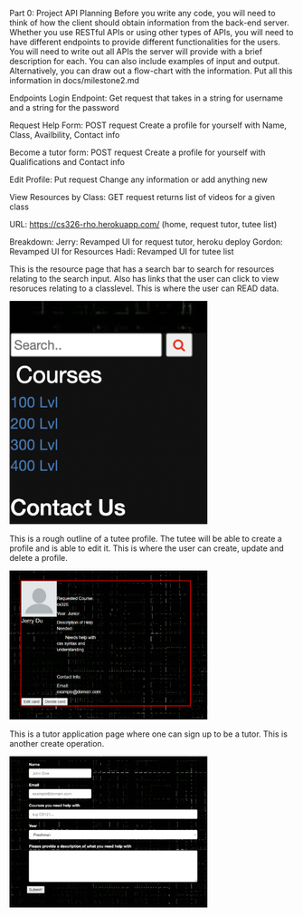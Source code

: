 Part 0: Project API Planning
Before you write any code, you will need to think of how the client should obtain information from the back-end server. Whether you use RESTful APIs or using other types of APIs, you will need to have different endpoints to provide different functionalities for the users. You will need to write out all APIs the server will provide with a brief description for each. You can also include examples of input and output. 
Alternatively, you can draw out a flow-chart with the information.
Put all this information in docs/milestone2.md

Endpoints
Login Endpoint: Get request that takes in a string for username and a string for the password

Request Help Form: POST request Create a profile for yourself with Name, Class, Availbility, Contact info

Become a tutor form: POST request Create a profile for yourself with Qualifications and Contact info 

Edit Profile: Put request Change any information or add anything new

View Resources by Class: GET request returns list of videos for a given class


URL: https://cs326-rho.herokuapp.com/ (home, request tutor, tutee list)

Breakdown:
Jerry: Revamped UI for request tutor, heroku deploy
Gordon: Revamped UI for Resources
Hadi: Revamped UI for tutee list


This is the resource page that has a search bar to search for resources relating to the search input. Also has links that the user can click to view resoruces relating to a classlevel. This is where the user can READ data. 

<img src="Resources Links.png" width="350" title="Resource Links">

This is a rough outline of a tutee profile. The tutee will be able to create a profile and is able to edit it. This is where the user can create, update and delete a profile.

<img src="tutee_list_img.png" width="350" title="Tutee Profile">

This is a tutor application page where one can sign up to be a tutor. This is another create operation. 

<img src="Tutor Application.png" width="350" title="Tutor Application">
